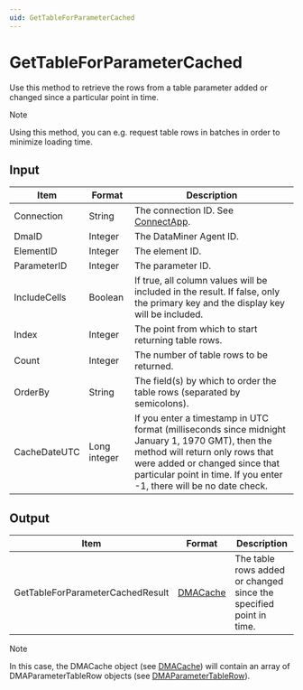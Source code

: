 ```yaml
---
uid: GetTableForParameterCached
---
```


# GetTableForParameterCached

Use this method to retrieve the rows from a table parameter added or changed since a particular point in time.

> [!NOTE]
> Using this method, you can e.g. request table rows in batches in order to minimize loading time.

## Input

| Item | Format | Description |
|--|--|--|
| Connection | String | The connection ID. See [ConnectApp](xref:ConnectApp). |
| DmaID | Integer | The DataMiner Agent ID. |
| ElementID | Integer | The element ID. |
| ParameterID | Integer | The parameter ID. |
| IncludeCells | Boolean | If true, all column values will be included in the result. If false, only the primary key and the display key will be included. |
| Index | Integer | The point from which to start returning table rows. |
| Count | Integer | The number of table rows to be returned. |
| OrderBy | String | The field(s) by which to order the table rows (separated by semicolons). |
| CacheDateUTC | Long integer | If you enter a timestamp in UTC format (milliseconds since midnight January 1, 1970 GMT), then the method will return only rows that were added or changed since that particular point in time. If you enter -1, there will be no date check. |

## Output

| Item | Format | Description |
|--|--|--|
| GetTableForParameterCachedResult | [DMACache](xref:DMACache) | The table rows added or changed since the specified point in time. |

> [!NOTE]
> In this case, the DMACache object (see [DMACache](xref:DMACache)) will contain an array of DMAParameterTableRow objects (see [DMAParameterTableRow](xref:DMAParameterTableRow)).
